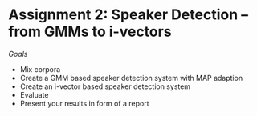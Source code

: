 # Assignment 2: Speaker Detection – from GMMs to i-vectors

*Goals*
* Mix corpora
* Create a GMM based speaker detection system with MAP adaption
* Create an i-vector based speaker detection system
* Evaluate
* Present your results in form of a report


